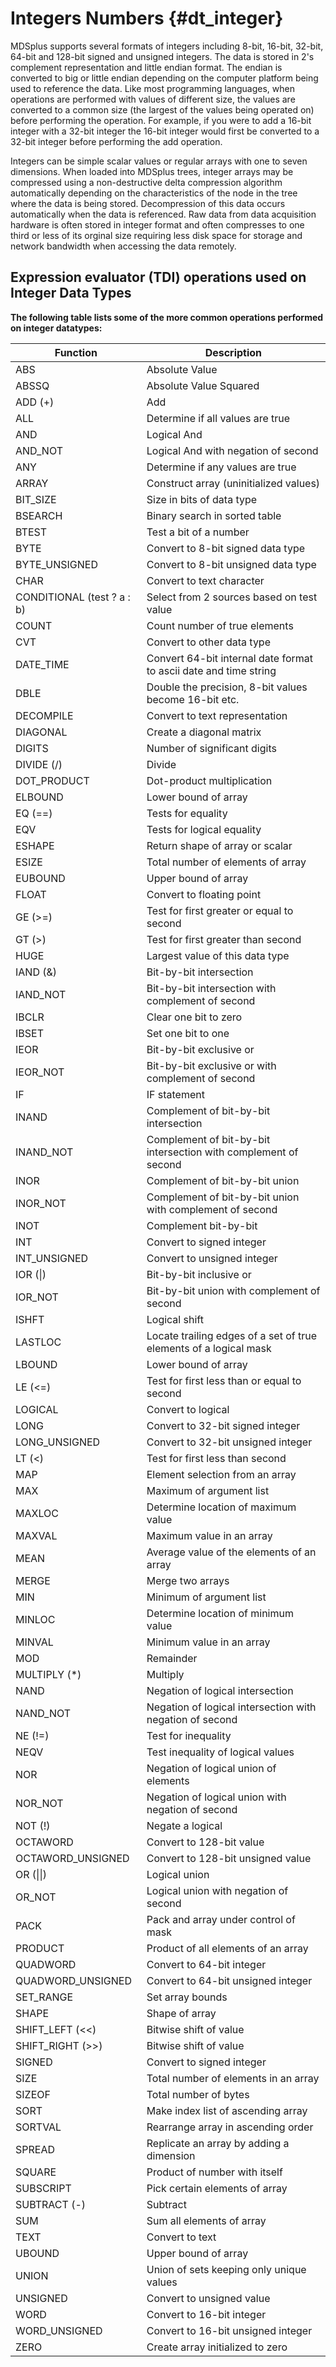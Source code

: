 
Integers Numbers {#dt_integer}
================

MDSplus supports several formats of integers including 8-bit, 16-bit, 32-bit,
64-bit and 128-bit signed and unsigned integers. The data is stored in 2's
complement representation and little endian format. The endian is converted to
big or little endian depending on the computer platform being used to reference
the data. Like most programming languages, when operations are performed with
values of different size, the values are converted to a common size (the
largest of the values being operated on) before performing the operation. For
example, if you were to add a 16-bit integer with a 32-bit integer the 16-bit
integer would first be converted to a 32-bit integer before performing the add
operation.

Integers can be simple scalar values or regular arrays with one to seven
dimensions. When loaded into MDSplus trees, integer arrays may be compressed
using a non-destructive delta compression algorithm automatically depending on
the characteristics of the node in the tree where the data is being stored.
Decompression of this data occurs automatically when the data is referenced.
Raw data from data acquisition hardware is often stored in integer format and
often compresses to one third or less of its orginal size requiring less disk
space for storage and network bandwidth when accessing the data remotely.




Expression evaluator (TDI) operations used on Integer Data Types
----------------------------------------------------------------

**The following table lists some of the more common operations performed on
integer datatypes:**

| **Function**               | **Description**                                                   |
|----------------------------|-------------------------------------------------------------------|
| ABS                        | Absolute Value                                                    |
| ABSSQ                      | Absolute Value Squared                                            |
| ADD (+)                    | Add                                                               |
| ALL                        | Determine if all values are true                                  |
| AND                        | Logical And                                                       |
| AND\_NOT                   | Logical And with negation of second                               |
| ANY                        | Determine if any values are true                                  |
| ARRAY                      | Construct array (uninitialized values)                            |
| BIT\_SIZE                  | Size in bits of data type                                         |
| BSEARCH                    | Binary search in sorted table                                     |
| BTEST                      | Test a bit of a number                                            |
| BYTE                       | Convert to 8-bit signed data type                                 |
| BYTE\_UNSIGNED             | Convert to 8-bit unsigned data type                               |
| CHAR                       | Convert to text character                                         |
| CONDITIONAL (test ? a : b) | Select from 2 sources based on test value                         |
| COUNT                      | Count number of true elements                                     |
| CVT                        | Convert to other data type                                        |
| DATE\_TIME                 | Convert 64-bit internal date format to ascii date and time string |
| DBLE                       | Double the precision, 8-bit values become 16-bit etc.             |
| DECOMPILE                  | Convert to text representation                                    |
| DIAGONAL                   | Create a diagonal matrix                                          |
| DIGITS                     | Number of significant digits                                      |
| DIVIDE (/)                 | Divide                                                            |
| DOT\_PRODUCT               | Dot-product multiplication                                        |
| ELBOUND                    | Lower bound of array                                              |
| EQ (==)                    | Tests for equality                                                |
| EQV                        | Tests for logical equality                                        |
| ESHAPE                     | Return shape of array or scalar                                   |
| ESIZE                      | Total number of elements of array                                 |
| EUBOUND                    | Upper bound of array                                              |
| FLOAT                      | Convert to floating point                                         |
| GE (&gt;=)                 | Test for first greater or equal to second                         |
| GT (&gt;)                  | Test for first greater than second                                |
| HUGE                       | Largest value of this data type                                   |
| IAND (&)                   | Bit-by-bit intersection                                           |
| IAND\_NOT                  | Bit-by-bit intersection with complement of second                 |
| IBCLR                      | Clear one bit to zero                                             |
| IBSET                      | Set one bit to one                                                |
| IEOR                       | Bit-by-bit exclusive or                                           |
| IEOR\_NOT                  | Bit-by-bit exclusive or with complement of second                 |
| IF                         | IF statement                                                      |
| INAND                      | Complement of bit-by-bit intersection                             |
| INAND\_NOT                 | Complement of bit-by-bit intersection with complement of second   |
| INOR                       | Complement of bit-by-bit union                                    |
| INOR\_NOT                  | Complement of bit-by-bit union with complement of second          |
| INOT                       | Complement bit-by-bit                                             |
| INT                        | Convert to signed integer                                         |
| INT\_UNSIGNED              | Convert to unsigned integer                                       |
| IOR (\|)                   | Bit-by-bit inclusive or                                           |
| IOR\_NOT                   | Bit-by-bit union with complement of second                        |
| ISHFT                      | Logical shift                                                     |
| LASTLOC                    | Locate trailing edges of a set of true elements of a logical mask |
| LBOUND                     | Lower bound of array                                              |
| LE (&lt;=)                 | Test for first less than or equal to second                       |
| LOGICAL                    | Convert to logical                                                |
| LONG                       | Convert to 32-bit signed integer                                  |
| LONG\_UNSIGNED             | Convert to 32-bit unsigned integer                                |
| LT (&lt;)                  | Test for first less than second                                   |
| MAP                        | Element selection from an array                                   |
| MAX                        | Maximum of argument list                                          |
| MAXLOC                     | Determine location of maximum value                               |
| MAXVAL                     | Maximum value in an array                                         |
| MEAN                    | Average value of the elements of an array                |
| MERGE                   | Merge two arrays                                         |
| MIN                     | Minimum of argument list                                 |
| MINLOC                  | Determine location of minimum value                      |
| MINVAL                  | Minimum value in an array                                |
| MOD                     | Remainder                                                |
| MULTIPLY (\*)           | Multiply                                                 |
| NAND                    | Negation of logical intersection                         |
| NAND\_NOT               | Negation of logical intersection with negation of second |
| NE (!=)                 | Test for inequality                                      |
| NEQV                    | Test inequality of logical values                        |
| NOR                     | Negation of logical union of elements                    |
| NOR\_NOT                | Negation of logical union with negation of second        |
| NOT (!)                 | Negate a logical                                         |
| OCTAWORD                | Convert to 128-bit value                                 |
| OCTAWORD\_UNSIGNED      | Convert to 128-bit unsigned value                        |
| OR (\|\|)               | Logical union                                            |
| OR\_NOT                 | Logical union with negation of second                    |
| PACK                    | Pack and array under control of mask                     |
| PRODUCT                 | Product of all elements of an array                      |
| QUADWORD                | Convert to 64-bit integer                                |
| QUADWORD\_UNSIGNED      | Convert to 64-bit unsigned integer                       |
| SET\_RANGE              | Set array bounds                                         |
| SHAPE                   | Shape of array                                           |
| SHIFT\_LEFT (&lt;&lt;)  | Bitwise shift of value                                   |
| SHIFT\_RIGHT (&gt;&gt;) | Bitwise shift of value                                   |
| SIGNED                  | Convert to signed integer                                |
| SIZE                    | Total number of elements in an array                     |
| SIZEOF                  | Total number of bytes                                    |
| SORT                    | Make index list of ascending array                       |
| SORTVAL                 | Rearrange array in ascending order                       |
| SPREAD                  | Replicate an array by adding a dimension                 |
| SQUARE                  | Product of number with itself                            |
| SUBSCRIPT               | Pick certain elements of array                           |
| SUBTRACT (-)            | Subtract                                                 |
| SUM                     | Sum all elements of array                                |
| TEXT                    | Convert to text                                          |
| UBOUND                  | Upper bound of array                                     |
| UNION                   | Union of sets keeping only unique values                 |
| UNSIGNED                | Convert to unsigned value                                |
| WORD                    | Convert to 16-bit integer                                |
| WORD\_UNSIGNED          | Convert to 16-bit unsigned integer                       |
| ZERO                    | Create array initialized to zero                         |

